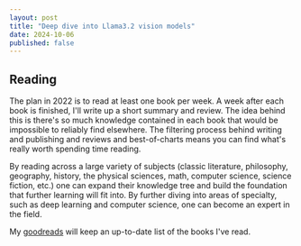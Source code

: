 ```yaml
---
layout: post
title: "Deep dive into Llama3.2 vision models"
date: 2024-10-06
published: false
---
```


## Reading
The plan in 2022 is to read at least one book per week. A week after each book is finished, I'll write up a short summary and review. The idea behind this is there's so much knowledge contained in each book that would be impossible to reliably find elsewhere. The filtering process behind writing and publishing and reviews and best-of-charts means you can find what's really worth spending time reading.

By reading across a large variety of subjects (classic literature, philosophy, geography, history, the physical sciences, math, computer science, science fiction, etc.) one can expand their knowledge tree and build the foundation that further learning will fit into. By further diving into areas of specialty, such as deep learning and computer science, one can become an expert in the field.

My [goodreads](https://www.goodreads.com/review/list/128530218-colman-glagovich?ref=nav_mybooks) will keep an up-to-date list of the books I've read. 
